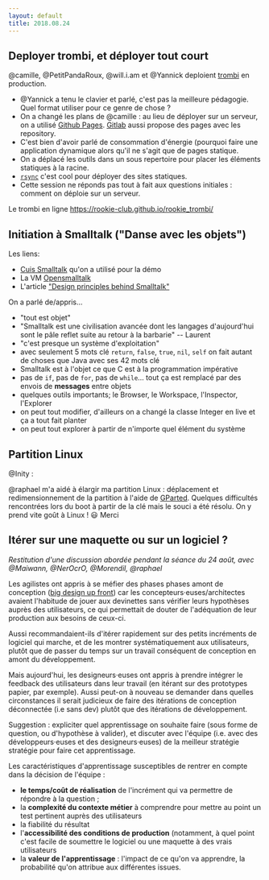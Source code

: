 ```yaml
---
layout: default
title: 2018.08.24
---
```



## Deployer trombi, et déployer tout court

@camille, @PetitPandaRoux, @will.i.am et @Yannick deploient [trombi](https://github.com/Rookie-Club/rookie_trombi) en production.

* @Yannick a tenu le clavier et parlé, c'est pas la meilleure pédagogie. Quel format utiliser pour ce genre de chose ?
* On a changé les plans de @camille : au lieu de déployer sur un serveur, on a utilisé [Github Pages](https://pages.github.com/). [Gitlab]() aussi propose des pages avec les repository.
* C'est bien d'avoir parlé de consommation d'énergie (pourquoi faire une application dynamique alors qu'il ne s'agit que de pages statique.
* On a déplacé les outils dans un sous repertoire pour placer les éléments statiques à la racine.
* [`rsync`](https://rsync.samba.org/) c'est cool pour déployer des sites statiques.
* Cette session ne réponds pas tout à fait aux questions initiales : comment on déploie sur un serveur.

Le trombi en ligne https://rookie-club.github.io/rookie_trombi/

## Initiation à Smalltalk ("Danse avec les objets")

Les liens:
- [Cuis Smalltalk](https://github.com/Cuis-Smalltalk/Cuis-Smalltalk-Dev) qu'on a utilisé pour la démo
- La VM [Opensmalltalk](http://opensmalltalk.org/)
- L'article ["Design principles behind Smalltalk"](http://www.cs.virginia.edu/~evans/cs655/readings/smalltalk.html)

On a parlé de/appris…
- "tout est objet"
- "Smalltalk est une civilisation avancée dont les langages d'aujourd'hui sont le pâle reflet suite au retour à la barbarie" -- Laurent
- "c'est presque un système d'exploitation"
- avec seulement 5 mots clé `return`, `false`, `true`, `nil`, `self` on fait autant de choses que Java avec ses 42 mots clé
- Smalltalk est à l'objet ce que C est à la programmation impérative
- pas de `if`, pas de `for`, pas de `while`… tout ça est remplacé par des envois de **messages** entre objets
- quelques outils importants; le Browser, le Workspace, l'Inspector, l'Explorer
- on peut tout modifier, d'ailleurs on a changé la classe Integer en live et ça a tout fait planter
- on peut tout explorer à partir de n'importe quel élément du système


## Partition Linux

@Inity :

@raphael m'a aidé à élargir ma partition Linux : déplacement et redimensionnement de la partition à l'aide de [GParted](https://fr.wikipedia.org/wiki/GParted). Quelques difficultés rencontrées lors du boot à partir de la clé mais le souci a été résolu.
On y prend vite goût à Linux ! :smiley: Merci


## Itérer sur une maquette ou sur un logiciel ?

*Restitution d'une discussion abordée pendant la séance du 24 août, avec @Maiwann, @NerOcrO, @Morendil, @raphael*

Les agilistes ont appris à se méfier des phases phases amont de conception ([big design up front](https://en.wikipedia.org/wiki/Big_Design_Up_Front)) car les concepteurs·euses/architectes avaient l'habitude de jouer aux devinettes sans vérifier leurs hypothèses auprès des utilisateurs, ce qui permettait de douter de l'adéquation de leur production aux besoins de ceux-ci.

Aussi recommandaient-ils d'itérer rapidement sur des petits incréments de logiciel qui marche, et de les montrer systématiquement aux utilisateurs, plutôt que de passer du temps sur un travail conséquent de conception en amont du développement.

Mais aujourd'hui, les designeurs·euses ont appris à prendre intégrer le feedback des utilisateurs dans leur travail (en itérant sur des prototypes papier, par exemple). Aussi peut-on à nouveau se demander dans quelles circonstances il serait judicieux de faire des itérations de conception déconnectée (i.e sans dev) plutôt que des itérations de développement.

Suggestion : expliciter quel apprentissage on souhaite faire (sous forme de question, ou d'hypothèse à valider), et discuter avec l'équipe (i.e. avec des développeurs·euses et des designeurs·euses) de la meilleur stratégie stratégie pour faire cet apprentissage.

Les caractéristiques d'apprentissage susceptibles de rentrer en compte dans la décision de l'équipe :
- **le temps/coût de réalisation** de l'incrément qui va permettre de répondre à la question ;
- la **complexité du contexte métier** à comprendre pour mettre au point un test pertinent auprès des utilisateurs
- la fiabilité du résultat
- l'**accessibilité des conditions de production** (notamment, à quel point c'est facile de soumettre le logiciel ou une maquette à des vrais utilisateurs
- la **valeur de l'apprentissage** : l'impact de ce qu'on va apprendre, la probabilité qu'on attribue aux différentes issues.
